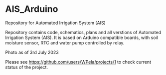 # AIS_Arduino
Repository for Automated Irrigation System (AIS)

Repository contains code, schematics, plans and all verstions of Automated Irrigation System (AIS). It is based on Arduino compatible boards, with soil moisture sensor, RTC and water pump controlled by relay.


Photo as of 3rd July 2023


Please see https://github.com/users/WPela/projects/1 to check current status of the project.
